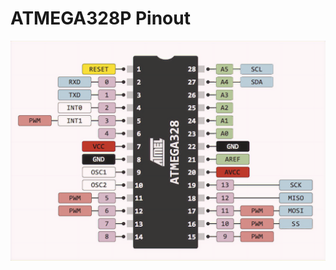 
# ATMEGA328P Pinout

<img src="atmega328-pinout.png"
     alt="Markdown Monster icon"
     style="float: left; margin-right: 10px;" />
